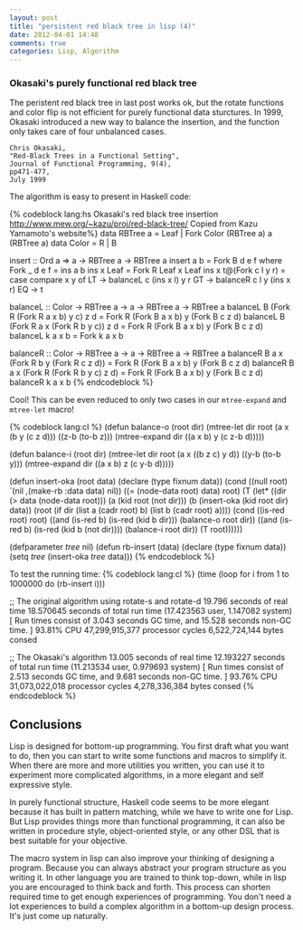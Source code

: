 ```yaml
---
layout: post
title: "persistent red black tree in lisp (4)"
date: 2012-04-01 14:48
comments: true
categories: Lisp, Algorithm
---
```


### Okasaki's purely functional red black tree

The peristent red black tree in last post works ok, but the rotate functions and
color flip is not efficient for purely functional data sturctures.
In 1999, Okasaki introduced a new way to balance the insertion, and the function
only takes care of four unbalanced cases.

~~~~
Chris Okasaki,
"Red-Black Trees in a Functional Setting",
Journal of Functional Programming, 9(4),
pp471-477,
July 1999
~~~~

The algorithm is easy to present in Haskell code:

{% codeblock lang:hs Okasaki's red black tree insertion http://www.mew.org/~kazu/proj/red-black-tree/ Copied from Kazu Yamamoto's website%}
data RBTree a = Leaf | Fork Color (RBTree a) a (RBTree a)
data Color = R | B

insert :: Ord a => a -> RBTree a -> RBTree a
insert a b = Fork B d e f
  where
    Fork _ d e f = ins a b
    ins x Leaf = Fork R Leaf x Leaf
    ins x t@(Fork c l y r) = case compare x y of
        LT -> balanceL c (ins x l) y r
        GT -> balanceR c l y (ins x r)
        EQ -> t

balanceL :: Color -> RBTree a -> a -> RBTree a -> RBTree a
balanceL B (Fork R (Fork R a x b) y c) z d = Fork R (Fork B a x b) y (Fork B c z d)
balanceL B (Fork R a x (Fork R b y c)) z d = Fork R (Fork B a x b) y (Fork B c z d)
balanceL k a x b                           = Fork k a x b

balanceR :: Color -> RBTree a -> a -> RBTree a -> RBTree a
balanceR B a x (Fork R b y (Fork R c z d)) = Fork R (Fork B a x b) y (Fork B c z d)
balanceR B a x (Fork R (Fork R b y c) z d) = Fork R (Fork B a x b) y (Fork B c z d)
balanceR k a x b 
{% endcodeblock %}

Cool! This can be even reduced to only two cases in our `mtree-expand` and
`mtree-let` macro!

{% codeblock lang:cl %}
(defun balance-o (root dir)
  (mtree-let dir root (a x (b y (c z d)))
             ((z-b (to-b z)))
             (mtree-expand dir ((a x b) y (c z-b d)))))

(defun balance-i (root dir)
  (mtree-let dir root (a x ((b z c) y d))
             ((y-b (to-b y)))
             (mtree-expand dir ((a x b) z (c y-b d)))))

(defun insert-oka (root data)
  (declare (type fixnum data))
  (cond ((null root) `(nil ,(make-rb :data data) nil))
        ((= (node-data root) data) root)
        (T (let* ((dir (> data (node-data root)))
                 (a (kid root (not dir)))
                 (b (insert-oka (kid root dir) data))
                 (root (if dir (list a (cadr root) b) (list b (cadr root) a))))
            (cond ((is-red root) root)
                  ((and (is-red b) (is-red (kid b dir))) (balance-o root dir))
                  ((and (is-red b) (is-red (kid b (not dir)))) (balance-i root dir))
                  (T root))))))

(defparameter *tree* nil)
(defun rb-insert (data)
  (declare (type fixnum data))
  (setq *tree* (insert-oka *tree* data)))
{% endcodeblock %}

To test the running time:
{% codeblock lang:cl %}
(time (loop for i from 1 to 1000000 do (rb-insert i)))

;; The original algorithm using rotate-s and rotate-d
  19.796 seconds of real time
  18.570645 seconds of total run time (17.423563 user, 1.147082 system)
  [ Run times consist of 3.043 seconds GC time, and 15.528 seconds non-GC time. ]
  93.81% CPU
  47,299,915,377 processor cycles
  6,522,724,144 bytes consed

;; The Okasaki's algorithm
  13.005 seconds of real time
  12.193227 seconds of total run time (11.213534 user, 0.979693 system)
  [ Run times consist of 2.513 seconds GC time, and 9.681 seconds non-GC time. ]
  93.76% CPU
  31,073,022,018 processor cycles
  4,278,336,384 bytes consed
{% endcodeblock %}

## Conclusions

Lisp is designed for bottom-up programming. You first draft what you want to do,
then you can start to write some functions and macros to simplify it. When there
are more and more utilities you written, you can use it to experiment more
complicated algorithms, in a more elegant and self expressive style.

In purely functional structure, Haskell code  seems to be more elegant because
it has built in pattern matching, while we have to write one for Lisp. But Lisp
provides things more than functional programming, it can also be written in
procedure style, object-oriented style, or any other DSL that is best suitable
for your objective.

The macro system in lisp can also improve your thinking of designing a program.
Because you can always abstract your program structure as you writing it. In
other language you are trained to think top-down, while in lisp you are
encouraged to think back and forth. This process can shorten required time to
get enough experiences of programming. You don't need a lot experiences to build
a complex algorithm in a bottom-up design process. It's just come up naturally.


